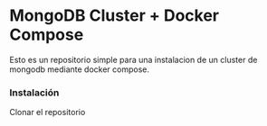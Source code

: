 # MongoDB Cluster + Docker Compose
Esto es un repositorio simple para una instalacion de un cluster de mongodb mediante docker compose.

### Instalación

Clonar el repositorio


